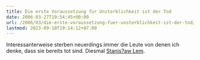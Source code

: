 ```yaml
---
title: Die erste Voraussetzung für Unsterblichkeit ist der Tod
date: 2006-03-27T19:54:45+00:00
url: /2006/03/die-erste-voraussetzung-fuer-unsterblichkeit-ist-der-tod/
lastmod: 2023-09-10T19:14:12+07:00
---
```

Interessanterweise sterben neuerdings immer die Leute von denen ich denke, dass sie bereits tot sind. Diesmal [Stanis?aw Lem][1].

 [1]: http://de.wikipedia.org/wiki/Stanislav_Lem
